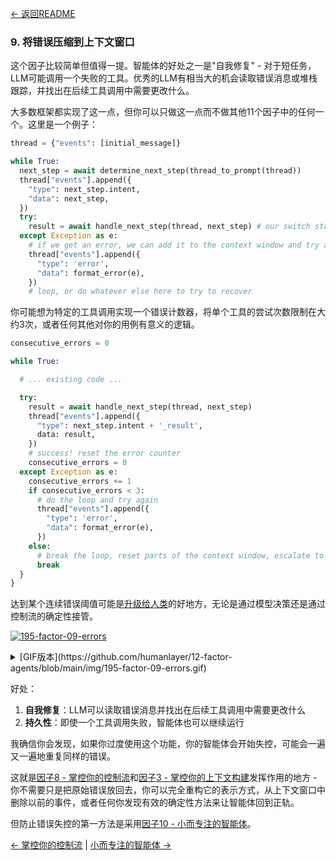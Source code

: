 [← 返回README](https://github.com/humanlayer/12-factor-agents/blob/main/README.md)

### 9. 将错误压缩到上下文窗口

这个因子比较简单但值得一提。智能体的好处之一是"自我修复" - 对于短任务，LLM可能调用一个失败的工具。优秀的LLM有相当大的机会读取错误消息或堆栈跟踪，并找出在后续工具调用中需要更改什么。


大多数框架都实现了这一点，但你可以只做这一点而不做其他11个因子中的任何一个。这里是一个例子：


```python
thread = {"events": [initial_message]}

while True:
  next_step = await determine_next_step(thread_to_prompt(thread))
  thread["events"].append({
    "type": next_step.intent,
    "data": next_step,
  })
  try:
    result = await handle_next_step(thread, next_step) # our switch statement
  except Exception as e:
    # if we get an error, we can add it to the context window and try again
    thread["events"].append({
      "type": 'error',
      "data": format_error(e),
    })
    # loop, or do whatever else here to try to recover
```

你可能想为特定的工具调用实现一个错误计数器，将单个工具的尝试次数限制在大约3次，或者任何其他对你的用例有意义的逻辑。

```python
consecutive_errors = 0

while True:

  # ... existing code ...

  try:
    result = await handle_next_step(thread, next_step)
    thread["events"].append({
      "type": next_step.intent + '_result',
      data: result,
    })
    # success! reset the error counter
    consecutive_errors = 0
  except Exception as e:
    consecutive_errors += 1
    if consecutive_errors < 3:
      # do the loop and try again
      thread["events"].append({
        "type": 'error',
        "data": format_error(e),
      })
    else:
      # break the loop, reset parts of the context window, escalate to a human, or whatever else you want to do
      break
  }
}
```
达到某个连续错误阈值可能是[升级给人类](https://github.com/humanlayer/12-factor-agents/blob/main/content/factor-07-contact-humans-with-tools.md)的好地方，无论是通过模型决策还是通过控制流的确定性接管。

[![195-factor-09-errors](https://github.com/humanlayer/12-factor-agents/blob/main/img/195-factor-09-errors.gif)](https://github.com/user-attachments/assets/cd7ed814-8309-4baf-81a5-9502f91d4043)


<details>
<summary>[GIF版本](https://github.com/humanlayer/12-factor-agents/blob/main/img/195-factor-09-errors.gif)</summary>

![195-factor-09-errors](https://github.com/humanlayer/12-factor-agents/blob/main/img/195-factor-09-errors.gif)

</details>

好处：

1. **自我修复**：LLM可以读取错误消息并找出在后续工具调用中需要更改什么
2. **持久性**：即使一个工具调用失败，智能体也可以继续运行

我确信你会发现，如果你过度使用这个功能，你的智能体会开始失控，可能会一遍又一遍地重复同样的错误。

这就是[因子8 - 掌控你的控制流](https://github.com/humanlayer/12-factor-agents/blob/main/content/factor-08-own-your-control-flow.md)和[因子3 - 掌控你的上下文构建](https://github.com/humanlayer/12-factor-agents/blob/main/content/factor-03-own-your-context-window.md)发挥作用的地方 - 你不需要只是把原始错误放回去，你可以完全重构它的表示方式，从上下文窗口中删除以前的事件，或者任何你发现有效的确定性方法来让智能体回到正轨。

但防止错误失控的第一方法是采用[因子10 - 小而专注的智能体](https://github.com/humanlayer/12-factor-agents/blob/main/content/factor-10-small-focused-agents.md)。

[← 掌控你的控制流](https://github.com/humanlayer/12-factor-agents/blob/main/content/factor-08-own-your-control-flow.md) | [小而专注的智能体 →](https://github.com/humanlayer/12-factor-agents/blob/main/content/factor-10-small-focused-agents.md)